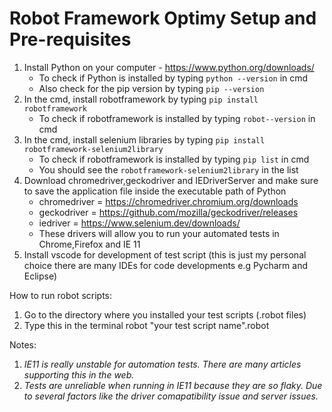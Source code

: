 # Robot Framework Optimy Setup and Pre-requisites

1. Install Python on your computer - https://www.python.org/downloads/
    - To check if Python is installed by typing `python --version` in cmd
    - Also check for the pip version by typing `pip --version`
2. In the cmd, install robotframework by typing `pip install robotframework`
    - To check if robotframework is installed by typing `robot--version` in cmd
3. In the cmd, install selenium libraries by typing `pip install robotframework-selenium2library`
    - To check if robotframework is installed by typing `pip list` in cmd
    - You should see the `robotframework-selenium2library` in the list
4. Download chromedriver,geckodriver and IEDriverServer and make sure to save the application file inside the executable path of Python
    - chromedriver = https://chromedriver.chromium.org/downloads
    - geckodriver = https://github.com/mozilla/geckodriver/releases
    - iedriver = https://www.selenium.dev/downloads/
    - These drivers will allow you to run your automated tests in Chrome,Firefox and IE 11
5. Install vscode for development of test script (this is just my personal choice there are many IDEs for code developments e.g Pycharm and Eclipse)

How to run robot scripts:
1. Go to the directory where you installed your test scripts (.robot files)
2. Type this in the terminal robot "your test script name".robot

Notes:
1. *IE11 is really unstable for automation tests. There are many articles supporting this in the web.*
2. *Tests are unreliable when running in IE11 because they are so flaky. Due to several factors like the driver comapatibility issue and server issues.*
